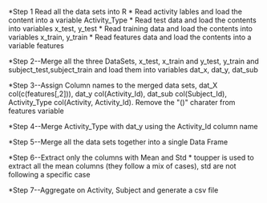 *Step 1 Read all the data sets into R
       * Read activity lables and load the content into a variable Activity_Type
	   * Read test data and load the contents into variables x_test, y_test
	   * Read training data and load the contents into variables x_train, y_train
	   * Read features data and load the contents into a variable features

*Step 2--Merge all the three DataSets, x_test, x_train and y_test, y_train and subject_test,subject_train and load them into variables dat_x, dat_y, dat_sub

*Step 3--Assign Column names to the merged data sets, dat_X col(c(features[,2])), dat_y col(Activity_Id), dat_sub col(Subject_Id), Activity_Type col(Activity, Activity_Id). 
	     Remove the "()" charater from features variable 

*Step 4--Merge Activity_Type with dat_y using the Activity_Id column name

*Step 5--Merge all the data sets together into a single Data Frame

*Step 6--Extract only the columns with Mean and Std
       * toupper is used to extract all the mean columns (they follow a mix of cases), std are not following a specific case

*Step 7--Aggregate on Activity, Subject and generate a csv file
